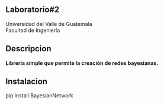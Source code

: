 ## **Laboratorio#2**

Universidad del Valle de Guatemala <br>
Facultad de Ingeniería <br>


## Descripcion

**Librería simple que permite la creación de redes bayesianas.** <br>


## Instalacion

pip install BayesianNetwork

